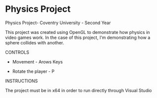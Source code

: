 # Physics Project
 
 Physics Project- Coventry University - Second Year
 
 This project was created using OpenGL to demonstrate how physics in video games work. In the case of this project, I'm demonstrating how a sphere collides with another.

 
 CONTROLS 
 
 - Movement - Arows Keys
 
 - Rotate the player - P
 
 INSTRUCTIONS
 
 The project must be in x64 in order to run directly through Visual Studio 
 
